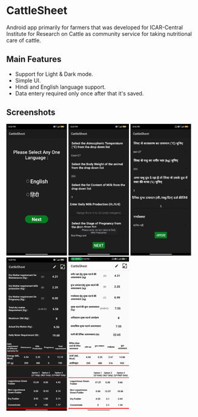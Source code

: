 # CattleSheet
Android app primarily for farmers that was developed for ICAR-Central Institute for Research on Cattle as community service for taking nutritional care of cattle. 

## Main Features

* Support for Light & Dark mode.
* Simple UI.
* Hindi and English language support. 
* Data entery required only once after that it's saved. 

## Screenshots

<img src="https://github.com/JagratiVerma1408/CattleSheet/blob/master/Screenshots/Screenshot_2021-08-01-20-30-05-120_com.example.cattlesheet.jpg" width=160>
<img src="https://github.com/JagratiVerma1408/CattleSheet/blob/master/Screenshots/Screenshot_2021-08-01-20-30-26-463_com.example.cattlesheet.jpg" width=160>
<img src="https://github.com/JagratiVerma1408/CattleSheet/blob/master/Screenshots/Screenshot_2021-08-01-20-46-10-095_com.example.cattlesheet.jpg" width=160>
<img src="https://github.com/JagratiVerma1408/CattleSheet/blob/master/Screenshots/IMG_20210801_203049.jpg" width=160>
<img src="https://github.com/JagratiVerma1408/CattleSheet/blob/master/Screenshots/IMG_20210801_210316.jpg" width=160>



